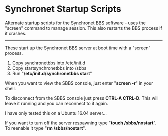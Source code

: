 # Synchronet Startup Scripts
Alternate startup scripts for the Synchronet BBS software - uses the "screen" command to manage session. This also restarts the BBS process if it crashes.

---
These start up the Synchronet BBS server at boot time with a "screen" process.

1. Copy synchronetbbs into /etc/init.d
2. Copy startsynchronetbbs into /sbbs
3. Run "**/etc/init.d/synchronetbbs start**"

When you want to view the SBBS console, just enter "**screen -r**" in your shell.

To disconnect from the SBBS console just press **CTRL-A CTRL-D**. This will leave it running and you can reconnect to it again.

I have only tested this on a Ubuntu 16.04 server...

If you want to turn off the server respawning type "**touch /sbbs/nostart**". To reenable it type "**rm /sbbs/nostart**".
